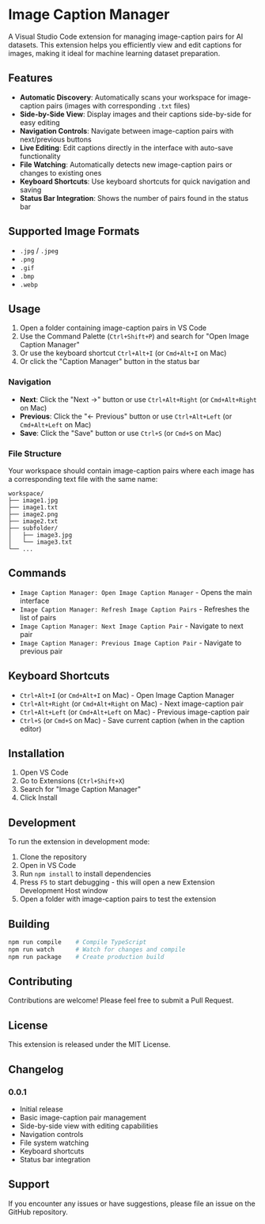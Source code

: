 # Image Caption Manager

A Visual Studio Code extension for managing image-caption pairs for AI datasets. This extension helps you efficiently view and edit captions for images, making it ideal for machine learning dataset preparation.

## Features

- **Automatic Discovery**: Automatically scans your workspace for image-caption pairs (images with corresponding `.txt` files)
- **Side-by-Side View**: Display images and their captions side-by-side for easy editing
- **Navigation Controls**: Navigate between image-caption pairs with next/previous buttons
- **Live Editing**: Edit captions directly in the interface with auto-save functionality
- **File Watching**: Automatically detects new image-caption pairs or changes to existing ones
- **Keyboard Shortcuts**: Use keyboard shortcuts for quick navigation and saving
- **Status Bar Integration**: Shows the number of pairs found in the status bar

## Supported Image Formats

- `.jpg` / `.jpeg`
- `.png`
- `.gif`
- `.bmp`
- `.webp`

## Usage

1. Open a folder containing image-caption pairs in VS Code
2. Use the Command Palette (`Ctrl+Shift+P`) and search for "Open Image Caption Manager"
3. Or use the keyboard shortcut `Ctrl+Alt+I` (or `Cmd+Alt+I` on Mac)
4. Or click the "Caption Manager" button in the status bar

### Navigation

- **Next**: Click the "Next →" button or use `Ctrl+Alt+Right` (or `Cmd+Alt+Right` on Mac)
- **Previous**: Click the "← Previous" button or use `Ctrl+Alt+Left` (or `Cmd+Alt+Left` on Mac)
- **Save**: Click the "Save" button or use `Ctrl+S` (or `Cmd+S` on Mac)

### File Structure

Your workspace should contain image-caption pairs where each image has a corresponding text file with the same name:

```
workspace/
├── image1.jpg
├── image1.txt
├── image2.png
├── image2.txt
├── subfolder/
│   ├── image3.jpg
│   └── image3.txt
└── ...
```

## Commands

- `Image Caption Manager: Open Image Caption Manager` - Opens the main interface
- `Image Caption Manager: Refresh Image Caption Pairs` - Refreshes the list of pairs
- `Image Caption Manager: Next Image Caption Pair` - Navigate to next pair
- `Image Caption Manager: Previous Image Caption Pair` - Navigate to previous pair

## Keyboard Shortcuts

- `Ctrl+Alt+I` (or `Cmd+Alt+I` on Mac) - Open Image Caption Manager
- `Ctrl+Alt+Right` (or `Cmd+Alt+Right` on Mac) - Next image-caption pair
- `Ctrl+Alt+Left` (or `Cmd+Alt+Left` on Mac) - Previous image-caption pair
- `Ctrl+S` (or `Cmd+S` on Mac) - Save current caption (when in the caption editor)

## Installation

1. Open VS Code
2. Go to Extensions (`Ctrl+Shift+X`)
3. Search for "Image Caption Manager"
4. Click Install

## Development

To run the extension in development mode:

1. Clone the repository
2. Open in VS Code
3. Run `npm install` to install dependencies
4. Press `F5` to start debugging - this will open a new Extension Development Host window
5. Open a folder with image-caption pairs to test the extension

## Building

```bash
npm run compile    # Compile TypeScript
npm run watch      # Watch for changes and compile
npm run package    # Create production build
```

## Contributing

Contributions are welcome! Please feel free to submit a Pull Request.

## License

This extension is released under the MIT License.

## Changelog

### 0.0.1

- Initial release
- Basic image-caption pair management
- Side-by-side view with editing capabilities
- Navigation controls
- File system watching
- Keyboard shortcuts
- Status bar integration

## Support

If you encounter any issues or have suggestions, please file an issue on the GitHub repository.
